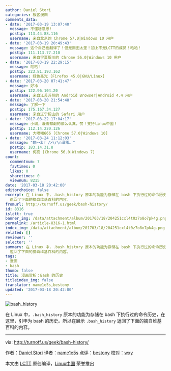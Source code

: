 ```yaml
---
author: Daniel Stori
categories: 极客漫画
comments_data:
- date: '2017-03-19 13:07:40'
  message: 不懂啥意思!
  postip: 113.44.88.116
  username: 来自北京的 Chrome 57.0|Windows 10 用户
- date: '2017-03-19 20:49:43'
  message: 这个自己也翻译了！但是画图太差！加上不是LCTT的成员！哈哈！
  postip: 111.113.77.210
  username: 来自宁夏银川的 Chrome 56.0|Windows 10 用户
- date: '2017-03-19 22:29:15'
  message: 哈哈！
  postip: 223.81.193.162
  username: 绿色圣光 [Firefox 45.0|GNU/Linux]
- date: '2017-03-20 07:41:47'
  message: 好冷
  postip: 122.96.104.20
  username: 来自江苏苏州的 Android Browser|Android 4.4 用户
- date: '2017-03-20 21:54:48'
  message: 了解一下
  postip: 175.167.34.127
  username: 来自辽宁鞍山的 Safari 用户
- date: '2017-03-22 17:04:17'
  message: 小编，漫画都翻的那么认真，赞！支持linux中国！
  postip: 112.14.220.126
  username: 大喵喵666 [Chrome 57.0|Windows 10]
- date: '2017-03-24 11:12:03'
  message: "瞄~<br />\r\n滑稽。"
  postip: 183.14.31.8
  username: 何亮 [Chrome 56.0|Windows 7]
count:
  commentnum: 7
  favtimes: 0
  likes: 0
  sharetimes: 0
  viewnum: 8215
date: '2017-03-18 20:42:00'
editorchoice: false
excerpt: 在 Linux 中，.bash_history 原本的功能为存储在 bash 下执行过的命令历史，在这里，引申为 bash 的历史。所以在展示 .bash_history
  返回了下面的摘自维基百科的内容。
fromurl: http://turnoff.us/geek/bash-history/
id: 8316
islctt: true
banner_img: /data/attachment/album/201703/18/204251cxl4t0z7o8o7pk4g.png.large.jpg
permalink: /article-8316-1.html
index_img: /data/attachment/album/201703/18/204251cxl4t0z7o8o7pk4g.png.thumb.jpg
related: []
reviewer: ''
selector: ''
summary: 在 Linux 中，.bash_history 原本的功能为存储在 bash 下执行过的命令历史，在这里，引申为 bash 的历史。所以在展示 .bash_history
  返回了下面的摘自维基百科的内容。
tags:
- 漫画
- bash
thumb: false
title: 漫画赏析：Bash 的历史
titleindex_img: false
translator: name1e5s,bestony
updated: '2017-03-18 20:42:00'
---
```


![bash_history](/data/attachment/album/201703/18/204251cxl4t0z7o8o7pk4g.png)


在 Linux 中，`.bash_history` 原本的功能为存储在 bash 下执行过的命令历史，在这里，引申为 bash 的历史。所以在展示 `.bash_history` 返回了下面的摘自维基百科的内容。




---


via: <http://turnoff.us/geek/bash-history/>


作者：[Daniel Stori](http://turnoff.us/geek/bash-history/) 译者：[name1e5s](https://github.com/name1e5s) 点评：[bestony](https://github.com/bestony) 校对：[wxy](https://github.com/wxy)


本文由 [LCTT](https://github.com/LCTT/TranslateProject) 原创编译，[Linux中国](https://linux.cn/) 荣誉推出